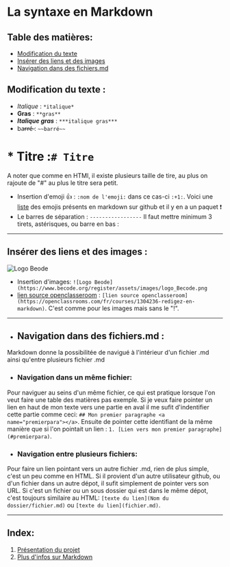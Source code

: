 # La syntaxe en Markdown

## Table des matières:
* [Modification du texte](#Modif)
* [Insérer des liens et des images](#liens)
* [Navigation dans des fichiers.md](#Nav)

## Modification du texte <a name="Modif"></a>:

* *Italique* : `*italique*` 
* **Gras** : `**gras**` 
* ***Italique gras*** : `***italique gras***` 
* ba̶r̶r̶é̶ : `~~barré~~` 
# * Titre :`# Titre` 
A noter que comme en HTMl, il existe plusieurs taille de tire, au plus on rajoute de "#" au plus le titre sera petit.
* Insertion d'emoji :+1: : `:nom de l'emoji:` dans ce cas-ci `:+1:`. Voici une [liste](https://gist.github.com/rxaviers/7360908) des emojis présents en markdown sur github et il y en a un paquet :exclamation:
* Le barres de séparation : `-----------------` Il faut mettre minimum 3 tirets, astérisques, ou barre en bas :
----------------- 

## Insérer des liens et des images <a name="liens"></a>:

![Logo Beode](https://www.becode.org/register/assets/images/logo_Becode.png) 


* Insertion d'images: `![Logo Beode](https://www.becode.org/register/assets/images/logo_Becode.png`
* [lien source openclasseroom](https://openclassrooms.com/fr/courses/1304236-redigez-en-markdown) : `[lien source openclasseroom](https://openclassrooms.com/fr/courses/1304236-redigez-en-markdown)`. C'est comme pour les images mais sans le "!".

-----------------------

* <h2> Navigation dans des fichiers.md <a name="Nav"></a> :</h2>

Markdown donne la possibilitée de navigué à l'intérieur d'un fichier .md ainsi qu'entre plusieurs fichier .md

 * <h3> Navigation dans un même fichier: </h3>
Pour naviguer au seins d'un même fichier, ce qui est pratique lorsque l'on veut faire une table des matières pas exemple.
Si je veux faire pointer un lien en haut de mon texte vers une partie en aval il me sufit d'indentifier cette partie comme ceci:
`## Mon premier paragraphe <a name="premierpara"></a>`. Ensuite de pointer cette identifiant de la même manière que si l'on pointait un lien : `1. [Lien vers mon premier paragraphe](#premierpara)`.
  * <h3> Navigation entre plusieurs fichiers: </h3>
Pour faire un lien pointant vers un autre fichier .md, rien de plus simple, c'est un peu comme en HTML. Si il provient d'un autre utilisateur github, ou d'un fichier dans un autre dépot, il sufit simplement de pointer vers son URL. 
Si c'est un fichier ou un sous dossier qui est dans le même dépot, c'est toujours similaire au HTML: `[texte du lien](Nom du dossier/fichier.md)` ou `[texte du lien](fichier.md)`.

----------------- 
## Index:
1. [Présentation du projet](README.md)
2. [Plus d'infos sur Markdown](whatismd.md)
